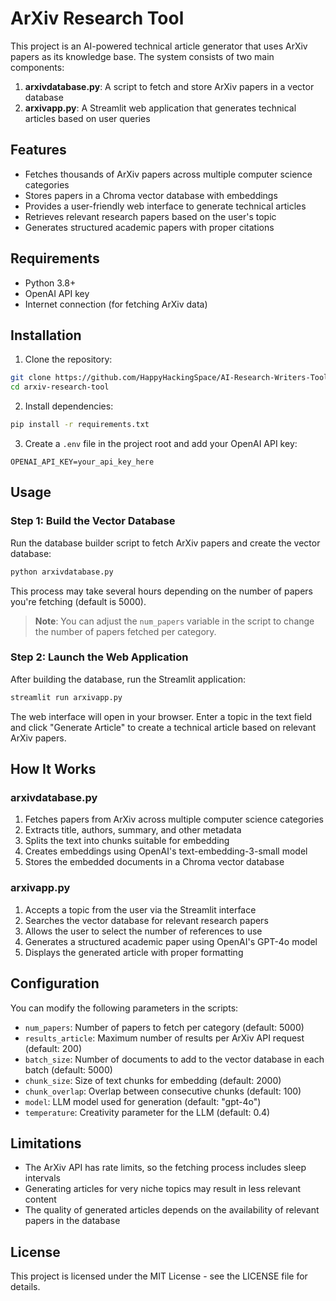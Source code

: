 # ArXiv Research Tool

This project is an AI-powered technical article generator that uses ArXiv papers as its knowledge base. The system consists of two main components:

1. **arxivdatabase.py**: A script to fetch and store ArXiv papers in a vector database
2. **arxivapp.py**: A Streamlit web application that generates technical articles based on user queries

## Features

- Fetches thousands of ArXiv papers across multiple computer science categories
- Stores papers in a Chroma vector database with embeddings
- Provides a user-friendly web interface to generate technical articles
- Retrieves relevant research papers based on the user's topic
- Generates structured academic papers with proper citations

## Requirements

- Python 3.8+
- OpenAI API key
- Internet connection (for fetching ArXiv data)

## Installation

1. Clone the repository:
```bash
git clone https://github.com/HappyHackingSpace/AI-Research-Writers-Tool.git
cd arxiv-research-tool
```

2. Install dependencies:
```bash
pip install -r requirements.txt
```

3. Create a `.env` file in the project root and add your OpenAI API key:
```
OPENAI_API_KEY=your_api_key_here
```

## Usage

### Step 1: Build the Vector Database

Run the database builder script to fetch ArXiv papers and create the vector database:

```bash
python arxivdatabase.py
```

This process may take several hours depending on the number of papers you're fetching (default is 5000).

> **Note**: You can adjust the `num_papers` variable in the script to change the number of papers fetched per category.

### Step 2: Launch the Web Application

After building the database, run the Streamlit application:

```bash
streamlit run arxivapp.py
```

The web interface will open in your browser. Enter a topic in the text field and click "Generate Article" to create a technical article based on relevant ArXiv papers.

## How It Works

### arxivdatabase.py

1. Fetches papers from ArXiv across multiple computer science categories
2. Extracts title, authors, summary, and other metadata
3. Splits the text into chunks suitable for embedding
4. Creates embeddings using OpenAI's text-embedding-3-small model
5. Stores the embedded documents in a Chroma vector database

### arxivapp.py

1. Accepts a topic from the user via the Streamlit interface
2. Searches the vector database for relevant research papers
3. Allows the user to select the number of references to use
4. Generates a structured academic paper using OpenAI's GPT-4o model
5. Displays the generated article with proper formatting

## Configuration

You can modify the following parameters in the scripts:

- `num_papers`: Number of papers to fetch per category (default: 5000)
- `results_article`: Maximum number of results per ArXiv API request (default: 200)
- `batch_size`: Number of documents to add to the vector database in each batch (default: 5000)
- `chunk_size`: Size of text chunks for embedding (default: 2000)
- `chunk_overlap`: Overlap between consecutive chunks (default: 100)
- `model`: LLM model used for generation (default: "gpt-4o")
- `temperature`: Creativity parameter for the LLM (default: 0.4)

## Limitations

- The ArXiv API has rate limits, so the fetching process includes sleep intervals
- Generating articles for very niche topics may result in less relevant content
- The quality of generated articles depends on the availability of relevant papers in the database

## License

This project is licensed under the MIT License - see the LICENSE file for details.
